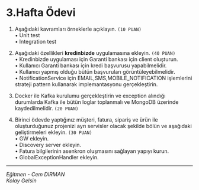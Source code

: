 # 3.Hafta Ödevi

1. Aşağıdaki kavramları örneklerle açıklayın. `(10 PUAN)`  
• Unit test  
• Integration test

2. Aşağıdaki özellikleri **kredinbizde** uygulamasına ekleyin. `(40 PUAN)`  
• Kredinbizde uygulaması için Garanti bankası için client oluşturun.  
• Kullanıcı Garanti bankası için kredi başvurusu yapabilmelidir.  
• Kullanıcı yapmış olduğu bütün başvuruları görüntüleyebilmelidir.  
• NotificationService için EMAIL,SMS,MOBILE_NOTIFICATION işlemlerini strateji pattern kullanarak implemantasyonu gerçekleştirin.  

3. Docker ile Kafka kurulumu gerçekleştirin ve exception alındığı durumlarda Kafka ile bütün loglar toplanmalı ve MongoDB üzerinde kaydedilmelidir. `(20 PUAN)`

4. Birinci ödevde yaptığınız müşteri, fatura, sipariş ve ürün ile oluşturduğunuz projenizi ayrı servisler olacak şekilde bölün ve aşağıdaki geliştirmeleri ekleyin. `(30 PUAN)`  
• GW ekleyin.  
• Discovery server ekleyin.  
• Fatura bilgilerinin asenkron oluşmasını sağlayan yapıyı kurun.  
• GlobalExceptionHandler ekleyin.  

---
*Eğitmen - Cem DIRMAN*  
*Kolay Gelsin*
